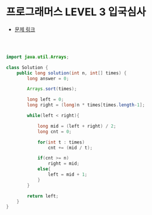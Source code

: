 # 프로그래머스 LEVEL 3 입국심사

- [문제 링크](https://programmers.co.kr/learn/courses/30/lessons/43238?language=java)

</br>

```java

import java.util.Arrays;

class Solution {
    public long solution(int n, int[] times) {
        long answer = 0;

        Arrays.sort(times);

        long left = 0;
        long right = (long)n * times[times.length-1];

        while(left < right){

            long mid = (left + right) / 2;
            long cnt = 0;

            for(int t : times)
                cnt += (mid / t);

            if(cnt >= n)
                right = mid;
            else{
                left = mid + 1;
            }
        }

        return left;
    }
}

```
